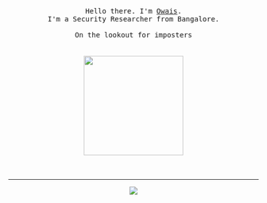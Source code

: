 <p align="center">
  <br>
  <br>
  <br>
  <samp>Hello there. I'm <a href="https://osh.fyi">Owais</a>.<br> I'm a Security Researcher from Bangalore.<br>
    <br>On the lookout for imposters</samp>
  <br>
  <br>
  <br>

  <img src="https://github.com/NotSooShariff/NotSooShariff/assets/93514938/bfd103d5-6fdb-4525-b447-41b1ef5007e3" height="200" />

  <br>
  <br>
  <br>
  
</p>

------------
<div align="center">
<img src="https://komarev.com/ghpvc/?username=NotSooShariff&&style=flat-square" align="center" />
</div>  
